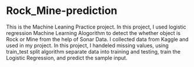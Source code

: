 # Rock_Mine-prediction
This is the Machine Leaning Practice project. In this project, I used logistic regression Machine Learning Alogorithm to detect the whether object is Rock or Mine from the help of Sonar Data.
I collected data from Kaggle and used in my project.
In this project, I handeled missing values, using train_test split algorithm separate data into training and testing, train the Logistic Regression, and predict the sample input.
